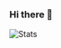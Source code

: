 ### Hi there 🐙
![Stats](https://github-readme-stats.vercel.app/api/top-langs?username=J-P-S-O&langs_count=10)
<!--
&layout=compact
---!>
